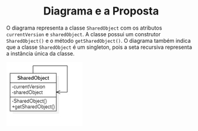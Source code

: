 <h1 align="center">Diagrama e a Proposta</h1>

O diagrama representa a classe `SharedObject` com os atributos `currentVersion` e `sharedObject`. 
A classe possui um construtor `SharedObject()` e o método `getSharedObject()`. 
O diagrama também indica que a classe `SharedObject` é um singleton, pois a seta recursiva representa a instância única da classe.

![](./docs/diagram.jpg?raw=true "Diagrama")
